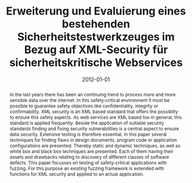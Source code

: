 ---
abstract: In the last years there has been an continuing trend to process more and
  more sensible data over the internet. In this safety-critical environment it must
  be possible to guarantee safety objectives like confidentiality, integrity or confirmability.
  XML security is an XML based standard that offers the possiblity to ensure this
  safety aspects. As web services are XML based too in general, this standard is applied
  frequently. Beside the application of suitable security standards finding and fixing
  security vulnerabilities is a central aspect to ensure data security. Extensive
  testing is therefore essential. In this paper several techniques for finding flaws
  in design documents, program code or application configurations are presented. Thereby
  static and dynamic techniques, as well as white box and black box techniques are
  presented. Each of them having their assets and drawbacks relating to discovery
  of different classes of software defects. This paper focusses on testing of safety-critical
  applications with fuzzing. For this purpose an existing fuzzing framework is extended
  with functions for XML security and applied to an actual application.
authors:
- Sebastian Simon
date: '2012-01-01'
featured: false
links:
- name: Publik
  url: https://publik.tuwien.ac.at/showentry.php?ID=215654&lang=1
publication_types:
- '7'
publishDate: '2012-01-01'
title: Erweiterung und Evaluierung eines bestehenden Sicherheitstestwerkzeuges im
  Bezug auf XML-Security für sicherheitskritische Webservices
url_pdf: ''
---